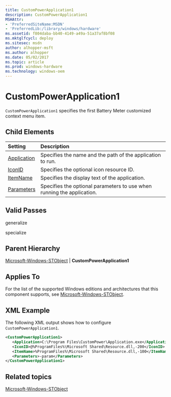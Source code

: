 ```yaml
---
title: CustomPowerApplication1
description: CustomPowerApplication1
MSHAttr:
- 'PreferredSiteName:MSDN'
- 'PreferredLib:/library/windows/hardware'
ms.assetid: f804daba-bb40-4149-a49a-51a37af8bf08
ms.mktglfcycl: deploy
ms.sitesec: msdn
author: alhopper-msft
ms.author: alhopper
ms.date: 05/02/2017
ms.topic: article
ms.prod: windows-hardware
ms.technology: windows-oem
---
```

# CustomPowerApplication1

`CustomPowerApplication1` specifies the first Battery Meter customized context menu item.

## Child Elements

| Setting                 | Description                                                                           |
|:------------------------|:--------------------------------------------------------------------------------------|
| [Application](microsoft-windows-stobject-custompowerapplication1-application.md) | Specifies the name and the path of the application to run. |
| [IconID](microsoft-windows-stobject-custompowerapplication1-iconid.md) | Specifies the optional icon resource ID. |
| [ItemName](microsoft-windows-stobject-custompowerapplication1-itemname.md) | Specifies the display text of the application. |
| [Parameters](microsoft-windows-stobject-custompowerapplication1-parameters.md) | Specifies the optional parameters to use when running the application. |

## Valid Passes

generalize

specialize

## Parent Hierarchy

[Microsoft-Windows-STObject](microsoft-windows-stobject.md) | **CustomPowerApplication1**

## Applies To

For the list of the supported Windows editions and architectures that this component supports, see [Microsoft-Windows-STObject](microsoft-windows-stobject.md).

## XML Example

The following XML output shows how to configure `CustomPowerApplication1`.

```XML
<CustomPowerApplication1>
   <Application>C:\Program Files\CustomPower\Application.exe</Application>
   <IconID>@%ProgramFiles%\Microsoft Shared\Resource.dll,-200</IconID>
   <ItemName>%ProgramFiles%\Microsoft Shared\Resource.dll,-100</ItemName>
   <Parameters>-param</Parameters>
</CustomPowerApplication1>
```

## Related topics

[Microsoft-Windows-STObject](microsoft-windows-stobject.md)
